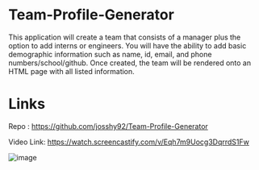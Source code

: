 # Team-Profile-Generator

 This application will create a team that consists of a manager plus the option to add interns or engineers. You will have the ability to add basic demographic information such as name, id, email, and phone numbers/school/github. Once created, the team will be rendered onto an HTML page with all listed information. 

# Links
 Repo : https://github.com/josshy92/Team-Profile-Generator
 
 Video Link: https://watch.screencastify.com/v/Eqh7m9Uocg3DqrrdS1Fw 

 ![image](https://user-images.githubusercontent.com/88861538/145134939-36008d72-52ec-4daf-938d-9754c03eb7b4.png)